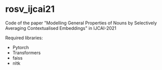 # rosv_ijcai21
Code of the paper "Modelling General Properties of Nouns by Selectively Averaging Contextualised Embeddings" in IJCAI-2021

Required libraries:
- Pytorch
- Transformers
- faiss
- nltk

